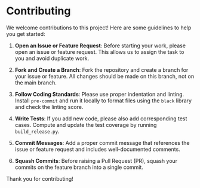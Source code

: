 # Contributing

We welcome contributions to this project! Here are some guidelines to help you get started:

1. **Open an Issue or Feature Request**: Before starting your work, please open an issue or feature request. This allows us to assign the task to you and avoid duplicate work.

2. **Fork and Create a Branch**: Fork the repository and create a branch for your issue or feature. All changes should be made on this branch, not on the main branch.

3. **Follow Coding Standards**: Please use proper indentation and linting. Install `pre-commit` and run it locally to format files using the `black` library and check the linting score.

4. **Write Tests**: If you add new code, please also add corresponding test cases. Compute and update the test coverage by running `build_release.py`.

5. **Commit Messages**: Add a proper commit message that references the issue or feature request and includes well-documented comments.

6. **Squash Commits**: Before raising a Pull Request (PR), squash your commits on the feature branch into a single commit.

Thank you for contributing!